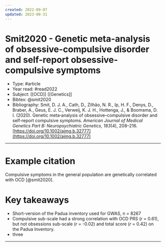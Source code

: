 ```yaml
---
created: 2022-09-07
updated: 2023-08-31
---
```

# Smit2020 - Genetic meta-analysis of obsessive-compulsive disorder and self-report obsessive-compulsive symptoms

* Type: #article
* Year read: #read2022
* Subject: [[OCD]] [[Genetics]]
* Bibtex: @smit2020
* Bibliography: Smit, D. J. A., Cath, D., Zilhão, N. R., Ip, H. F., Denys, D., Braber, A., Geus, E. J. C., Verweij, K. J. H., Hottenga, J., & Boomsma, D. I. (2020). Genetic meta‐analysis of obsessive–compulsive disorder and self‐report compulsive symptoms. _American Journal of Medical Genetics Part B: Neuropsychiatric Genetics_, _183_(4), 208–216. [https://doi.org/10.1002/ajmg.b.32777](https://doi.org/10.1002/ajmg.b.32777)
---
# Example citation

Compulsive symptoms in the general population are genetically correlated with OCD [@smit2020].

# Key takeaways
* Short-version of the Padua inventory used for GWAS, n = 8267
* Compulsive sub-scale had a strong correlation with OCD PRS (*r* = 0.61), but not obsessions sub-scale (*r* = -0.02) and total score (*r* = 0.42) on the Padua Inventory.
* three

---